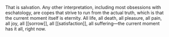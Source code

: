 That is salvation. Any other interpretation, including most obsessions with eschatology, are copes that strive to run from the actual truth, which is that the current moment itself is eternity. All life, all death, all pleasure, all pain, all joy, all [[sorrow]], all [[satisfaction]], all suffering—the current moment has it all, right now. 